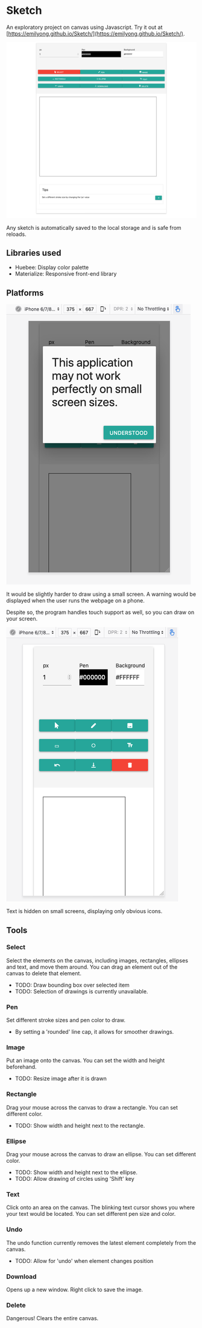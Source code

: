 # Sketch

An exploratory project on canvas using Javascript. Try it out at [https://emilyong.github.io/Sketch/](https://emilyong.github.io/Sketch/).

![Sketch](docs/img/Sketch.png)

Any sketch is automatically saved to the local storage and is safe from reloads.

## Libraries used
- Huebee: Display color palette
- Materialize: Responsive front-end library

## Platforms

![smallScreen](docs/img/smallScreen.png)

It would be slightly harder to draw using a small screen. A warning would be displayed when the user runs the webpage on a phone.

Despite so, the program handles touch support as well, so you can draw on your screen.

![smallScreenLayout](docs/img/smallScreenLayout.png)

Text is hidden on small screens, displaying only obvious icons.

## Tools
### Select
Select the elements on the canvas, including images, rectangles, ellipses and text, and move them around. You can drag an element out of the canvas to delete that element.
- TODO: Draw bounding box over selected item
- TODO: Selection of drawings is currently unavailable.

### Pen
Set different stroke sizes and pen color to draw.
- By setting a 'rounded' line cap, it allows for smoother drawings.

### Image
Put an image onto the canvas. You can set the width and height beforehand.
- TODO: Resize image after it is drawn

### Rectangle
Drag your mouse across the canvas to draw a rectangle. You can set different color.
- TODO: Show width and height next to the rectangle.

### Ellipse
Drag your mouse across the canvas to draw an ellipse. You can set different color.
- TODO: Show width and height next to the ellipse.
- TODO: Allow drawing of circles using 'Shift' key

### Text
Click onto an area on the canvas. The blinking text cursor shows you where your text would be located. You can set different pen size and color.

### Undo
The undo function currently removes the latest element completely from the canvas.
- TODO: Allow for 'undo' when element changes position

### Download
Opens up a new window. Right click to save the image.

### Delete
Dangerous! Clears the entire canvas.
